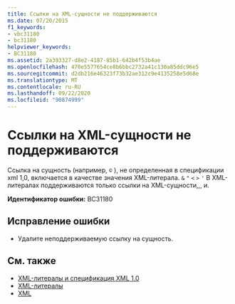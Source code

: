 ```yaml
---
title: Ссылки на XML-сущности не поддерживаются
ms.date: 07/20/2015
f1_keywords:
- vbc31180
- bc31180
helpviewer_keywords:
- BC31180
ms.assetid: 2a393327-d8e2-4187-85b1-642b4f53b4ae
ms.openlocfilehash: 470e5577654ce8b6bbc2732a41c130a85ddc96e5
ms.sourcegitcommit: d2db216e46323f73b32ae312c9e4135258e5d68e
ms.translationtype: MT
ms.contentlocale: ru-RU
ms.lasthandoff: 09/22/2020
ms.locfileid: "90874999"
---
```

# <a name="xml-entity-references-are-not-supported"></a>Ссылки на XML-сущности не поддерживаются

Ссылка на сущность (например, `©` ), не определенная в спецификации xml 1,0, включается в качестве значения XML-литерала. `&` `"` `<` `>` `'` В XML-литералах поддерживаются только ссылки на XML-сущности,,, и.  
  
 **Идентификатор ошибки:** BC31180  
  
## <a name="to-correct-this-error"></a>Исправление ошибки  
  
- Удалите неподдерживаемую ссылку на сущность.  
  
## <a name="see-also"></a>См. также

- [XML-литералы и спецификация XML 1.0](../../programming-guide/language-features/xml/xml-literals-and-the-xml-1-0-specification.md)
- [XML-литералы](../xml-literals/index.md)
- [XML](../../programming-guide/language-features/xml/index.md)
